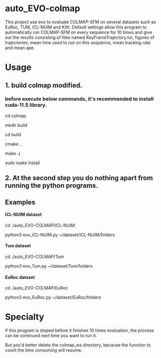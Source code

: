 # auto_EVO-colmap
This project use evo to evaluate COLMAP-SFM on several datasets such as EuRoc, TUM, ICL-NUIM and Kitti. Default settings allow this program to automatically run COLMAP-SFM on every sequence for 10 times and give out the results consisting of files named KeyFrameTrajectory.txt, figures of trajectories, mean time used to run on this sequence, mean tracking rate and mean ape.
# Usage
## 1. build colmap modified.
### before execute below commands, it's recommended to install cuda-11.5 library.
cd colmap

mkdir build

cd build

cmake ..

make -j

sudo make install
  
## 2. At the second step you do nothing apart from running the python programs.

## Examples
#### ICL-NUIM dataset
cd ./auto_EVO-COLMAP/ICL-NUIM

python3 evo_ICL-NUIM.py ~/dataset/ICL-NUIM/folders

#### Tum dataset
cd ./auto_EVO-COLMAP/Tum

python3 evo_Tum.py ~/dataset/Tum/folders

#### EuRoc dataset
cd ./auto_EVO-COLMAP/EuRoc

python3 evo_EuRoc.py ~/dataset/EuRoc/folders

# Specialty
If this program is stoped before it finishes 10 times evoluation, the process can be continued next time you want to run it.

But you'd better delete the colmap_ws directory, because the function to count the time consuming will resume.

